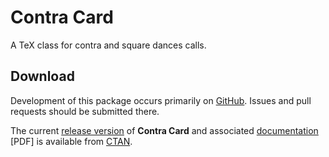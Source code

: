 # Contra Card

A TeX class for contra and square dances calls.

## Download

Development of this package occurs primarily on
[GitHub](https://github.com/SamWhited/contra-card). Issues and pull requests
should be submitted there.

The current [release version](http://ctan.org/tex-archive/macros/latex/contrib/contracard)
of **Contra Card** and associated
[documentation](http://mirrors.ctan.org/macros/latex/contrib/contracard/contracard.pdf)
[PDF] is available from [CTAN](http://ctan.org/pkg/contracard).
